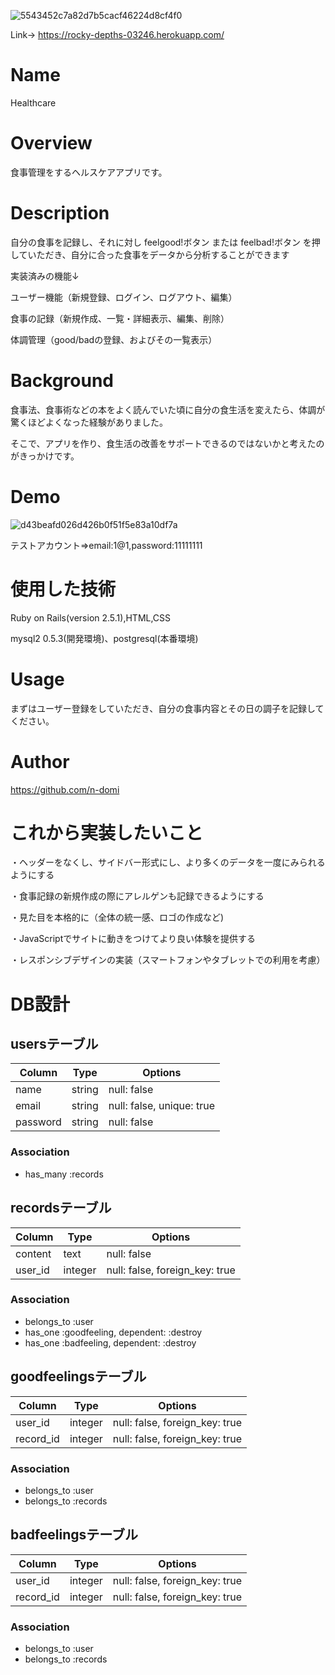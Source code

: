 ![5543452c7a82d7b5cacf46224d8cf4f0](https://user-images.githubusercontent.com/59164751/76047940-a1fb4e80-5fa7-11ea-8bed-99e7399fdaca.jpg)


Link→  https://rocky-depths-03246.herokuapp.com/

# Name

Healthcare

# Overview

食事管理をするヘルスケアアプリです。

# Description

自分の食事を記録し、それに対し feelgood!ボタン または feelbad!ボタン を押していただき、自分に合った食事をデータから分析することができます

実装済みの機能↓

ユーザー機能（新規登録、ログイン、ログアウト、編集） 

食事の記録（新規作成、一覧・詳細表示、編集、削除） 

体調管理（good/badの登録、およびその一覧表示） 

# Background

食事法、食事術などの本をよく読んでいた頃に自分の食生活を変えたら、体調が驚くほどよくなった経験がありました。

そこで、アプリを作り、食生活の改善をサポートできるのではないかと考えたのがきっかけです。

# Demo

![d43beafd026d426b0f51f5e83a10df7a](https://user-images.githubusercontent.com/59164751/76049110-63669380-5fa9-11ea-9c72-b2c408aa1947.gif)

テストアカウント=>email:1@1,password:11111111

# 使用した技術

Ruby on Rails(version 2.5.1),HTML,CSS

mysql2 0.5.3(開発環境)、postgresql(本番環境)

# Usage

まずはユーザー登録をしていただき、自分の食事内容とその日の調子を記録してください。

# Author

https://github.com/n-domi

# これから実装したいこと

・ヘッダーをなくし、サイドバー形式にし、より多くのデータを一度にみられるようにする 

・食事記録の新規作成の際にアレルゲンも記録できるようにする 

・見た目を本格的に（全体の統一感、ロゴの作成など) 

・JavaScriptでサイトに動きをつけてより良い体験を提供する 

・レスポンシブデザインの実装（スマートフォンやタブレットでの利用を考慮） 

# DB設計

## usersテーブル
|Column|Type|Options|
|------|----|-------|
|name|string|null: false|                   #ユーザー名
|email|string|null: false, unique: true|    #メールアドレス
|password|string|null: false|               #パスワード

### Association
- has_many :records

## recordsテーブル
|Column|Type|Options|
|------|----|-------|
|content|text|null: false|                         #食事内容
|user_id|integer|null: false, foreign_key: true|   #ユーザーid

### Association
- belongs_to :user
- has_one :goodfeeling, dependent: :destroy
- has_one :badfeeling, dependent: :destroy

## goodfeelingsテーブル
|Column|Type|Options|
|------|----|-------|
|user_id|integer|null: false, foreign_key: true|   #ユーザーのid
|record_id|integer|null: false, foreign_key: true|  #記録のid

### Association
- belongs_to :user
- belongs_to :records

## badfeelingsテーブル
|Column|Type|Options|
|------|----|-------|
|user_id|integer|null: false, foreign_key: true|   #ユーザーのid
|record_id|integer|null: false, foreign_key: true|  #記録のid

### Association
- belongs_to :user
- belongs_to :records